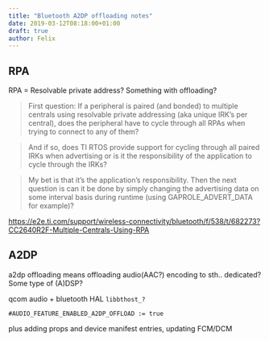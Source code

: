 ```yaml
---
title: "Bluetooth A2DP offloading notes"
date: 2019-03-12T08:18:00+01:00
draft: true
author: Felix
---
```


## RPA

RPA = Resolvable private address? Something with offloading?

> First question: If a peripheral is paired (and bonded) to multiple centrals
> using resolvable private addressing (aka unique IRK’s per central), does the
> peripheral have to cycle through all RPAs when trying to connect to any of
> them?

> And if so, does TI RTOS provide support for cycling through all paired IRKs
> when advertising or is it the responsibility of the application to cycle
> through the IRKs?

> My bet is that it’s the application’s responsibility. Then the next question
> is can it be done by simply changing the advertising data on some interval
> basis during runtime (using GAPROLE_ADVERT_DATA for example)?

https://e2e.ti.com/support/wireless-connectivity/bluetooth/f/538/t/682273?CC2640R2F-Multiple-Centrals-Using-RPA

## A2DP

a2dp offloading means offloading audio(AAC?) encoding to sth.. dedicated? Some
type of (A)DSP?

qcom audio + bluetooth HAL
`libbthost_?`

```
#AUDIO_FEATURE_ENABLED_A2DP_OFFLOAD := true
```

plus adding props and device manifest entries, updating FCM/DCM
